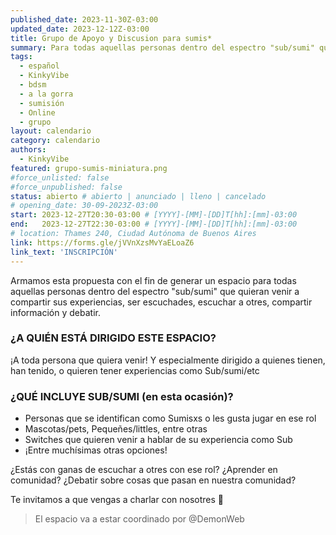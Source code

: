```yaml
---
published_date: 2023-11-30Z-03:00
updated_date: 2023-12-12Z-03:00
title: Grupo de Apoyo y Discusion para sumis*
summary: Para todas aquellas personas dentro del espectro "sub/sumi" que quieran venir a compartir sus experiencias, ser escuchades, escuchar a otres, compartir información y debatir.
tags: 
  - español
  - KinkyVibe
  - bdsm
  - a la gorra
  - sumisión
  - Online
  - grupo
layout: calendario
category: calendario
authors:
  - KinkyVibe
featured: grupo-sumis-miniatura.png
#force_unlisted: false
#force_unpublished: false
status: abierto # abierto | anunciado | lleno | cancelado
# opening_date: 30-09-2023Z-03:00
start: 2023-12-27T20:30-03:00 # [YYYY]-[MM]-[DD]T[hh]:[mm]-03:00
end:   2023-12-27T22:30-03:00 # [YYYY]-[MM]-[DD]T[hh]:[mm]-03:00
# location: Thames 240, Ciudad Autónoma de Buenos Aires
link: https://forms.gle/jVVnXzsMvYaELoaZ6
link_text: 'INSCRIPCIÓN'
---
```


Armamos esta propuesta con el fin de generar un espacio para todas aquellas personas dentro del espectro "sub/sumi" que quieran venir a compartir sus experiencias, ser escuchades, escuchar a otres, compartir información y debatir. 

### ¿A QUIÉN ESTÁ DIRIGIDO ESTE ESPACIO? ###

¡A toda persona que quiera venir! Y especialmente dirigido a quienes tienen, han tenido, o quieren tener experiencias como Sub/sumi/etc 

### ¿QUÉ INCLUYE SUB/SUMI (en esta ocasión)? ###
- Personas que se identifican como Sumisxs o les gusta jugar en ese rol
- Mascotas/pets, Pequeñes/littles, entre otras
- Switches que quieren venir a hablar de su experiencia como Sub
- ¡Entre muchísimas otras opciones!

¿Estás con ganas de escuchar a otres con ese rol? ¿Aprender en comunidad? ¿Debatir sobre cosas que pasan en nuestra comunidad? 

Te invitamos a que vengas a charlar con nosotres 💞

> El espacio va a estar coordinado por @DemonWeb 

<style>
    a {
      color: #222;
      /* text-decoration: none; */
      text-decoration-color: var(--1);
    }
</style>
